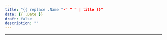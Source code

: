 ```yaml
---
title: "{{ replace .Name "-" " " | title }}"
date: {{ .Date }}
draft: false
description: ""
---
```


---

